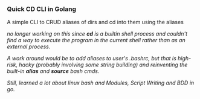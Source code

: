 ### Quick CD CLI in Golang

A simple CLI to CRUD aliases of dirs and cd into them using the aliases

*no longer working on this since <strong>cd</strong> is a builtin shell process and couldn't find a way to execute the program in the current shell rather than as an external process.* 

*A work around would be to add aliases to user's .bashrc, but that is high-risk, hacky (probably involving some string building) and reinventing the built-in <strong>alias</strong> and <strong>source</strong> bash cmds.* 

*Still, learned a lot about linux bash and Modules, Script Writing and BDD in go.*

